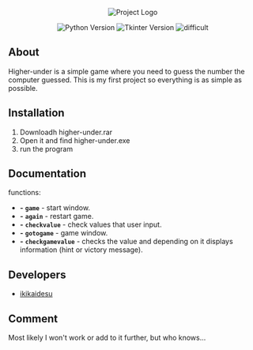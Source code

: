 <p align="center">
      <img src="https://i.ibb.co/ZcNR1Nk/higher-under-Logo.png" alt="Project Logo">
</p>

<p align="center">
    <img src="https://img.shields.io/badge/Python-3.10.6-blueviolet" alt="Python Version">
    <img src="https://img.shields.io/badge/Tkinter-8.6-blueviolet" alt="Tkinter Version">
    <img src="https://img.shields.io/badge/difficult-easy-blueviolet" alt="difficult">
</p>

## About

<p>Higher-under is a simple game where you need to guess the number the computer guessed. This is my first project so everything is as simple as possible.</p>

## Installation

1. Downloadh higher-under.rar
2. Open it and find higher-under.exe
3. run the program

## Documentation

functions:
- **-** **`game`** - start window.
- **-** **`again`** - restart game.
- **-** **`checkvalue`** - check values that user input.
- **-** **`gotogame`** - game window.
- **-** **`checkgamevalue`** - checks the value and depending on it displays information (hint or victory message).

## Developers

- [ikikaidesu](https://github.com/ikikaidesu)

## Comment

Most likely I won't work or add to it further, but who knows...
